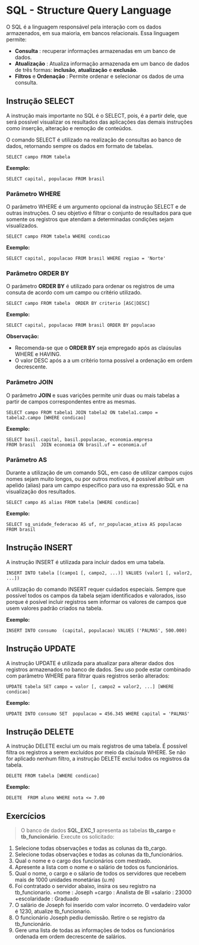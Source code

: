 # SQL - Structure Query Language

O SQL é a linguagem responsável pela interação com os dados armazenados, em sua maioria, em bancos relacionais. Essa linguagem permite:

+ **Consulta** : recuperar informações armazenadas em um banco de dados.
+ **Atualização** : Atualiza informação armazenada em um banco de dados de três formas: **inclusão**, **atualização** e **exclusão**.
+ **Filtros** e **Ordenação** : Permite ordenar e selecionar os dados de uma consulta.

## Instrução SELECT

A instrução mais importante no SQL é o SELECT, pois, é a partir dele, que será possível visualizar os resultados das aplicações das demais instruções como inserção, alteração e remoção de conteúdos.

O comando SELECT é utilizado na realização de consultas ao banco de dados, retornando  sempre os dados em formato de tabelas.

```
SELECT campo FROM tabela
```

**Exemplo:**

```
SELECT capital, populacao FROM brasil
```

### Parâmetro WHERE

O parãmetro WHERE é um argumento opcional da instrução SELECT e de outras instruções. O seu objetivo é filtrar o conjunto de resultados para que somente  os registros que atendam a determinadas condições sejam visualizados.

```
SELECT campo FROM tabela WHERE condicao
```

**Exemplo:**

```
SELECT capital, populacao FROM brasil WHERE regiao = 'Norte'

```


### Parâmetro ORDER BY

O parãmetro **ORDER BY** é utilizado para ordenar os registros de uma consuta de acordo com um campo ou critério utilizado.

```
SELECT campo FROM tabela  ORDER BY criterio [ASC|DESC]
```

**Exemplo:**

```
SELECT capital, populacao FROM brasil ORDER BY populacao 
```


**Observação:**

+ Recomenda-se que o  **ORDER BY** seja empregado após as claúsulas WHERE e HAVING.
+ O valor DESC após a a um critério torna possível a ordenação em ordem decrescente.


### Parãmetro JOIN

O parãmetro **JOIN** e suas varições  permite unir duas ou mais tabelas a partir de campos correspondentes entre as mesmas. 

```
SELECT campo FROM tabela1 JOIN tabela2 ON tabela1.campo = tabela2.campo [WHERE condicao]
```

**Exemplo:**

```
SELECT basil.capital, basil.populacao, economia.empresa 
FROM brasil  JOIN economia ON brasil.uf = economia.uf 
```

### Parãmetro AS

Durante a utilização de um comando SQL, em caso de utilizar campos cujos nomes sejam muito longos, ou por outros motivos, é possível atribuir um apelido (alias) para um campo especifico para uso na expressão SQL e na visualização dos resultados.

```
SELECT campo AS alias FROM tabela [WHERE condicao]
```

**Exemplo:**

```
SELECT sg_unidade_federacao AS uf, nr_populacao_ativa AS populacao FROM brasil 
```


## Instrução INSERT

A instrução INSERT é utilizada para incluir dados em uma tabela.

```
INSERT INTO tabela [(campo1 [, campo2, ...)] VALUES (valor1 [, valor2, ...])
```

A utilização do comando INSERT requer cuidados especiais. Sempre que possível todos os campos da tabela  sejam identificados e valorados, isso porque é posível incluir registros sem informar os valores de campos que usem valores padrão criados na tabela.

**Exemplo:**

```
INSERT INTO consumo  (capital, populacao) VALUES ('PALMAS', 500.000) 
```


## Instrução UPDATE

A instrução UPDATE é utilizada para atualizar para alterar dados dos registros armazenados no banco de dados. Seu uso pode estar combinado com parãmetro WHERE para filtrar quais registros serão alterados:

```
UPDATE tabela SET campo = valor [, campo2 = valor2, ...] [WHERE condicao] 
```

**Exemplo:**

```
UPDATE INTO consumo SET  populacao = 456.345 WHERE capital = 'PALMAS' 
```

## Instrução DELETE

A instrução DELETE exclui um ou mais registros de uma tabela. É possível filtra os registros a serem excluídos por meio da claúsula WHERE. Se não for aplicado nenhum filtro, a instrução DELETE exclui todos os registros da tabela.

```
DELETE FROM tabela [WHERE condicao]
```

**Exemplo:**

```
DELETE  FROM aluno WHERE nota <= 7.00
```

## Exercícios

> O banco de dados **SQL_EXC_1** apresenta as tabelas **tb_cargo** e **tb_funcionário**. Execute os solicitado:

1. Selecione todas observações e todas as colunas da tb_cargo.
2. Selecione todas observações e todas as colunas da tb_funcionários.
3. Qual o nome e o cargo dos funcionários com mestrado.
4. Apresente a lista com o nome e o salário de todos os funcionários.
5. Qual o nome, o cargo e o sálario de todos os servidores que recebem mais de 1000 unidades monetárias (u.m)
6. Foi contratado o servidor abaixo, insira os seu registro na tb_funcionario.
  +nome : Joseph 
  +cargo : Analista de BI
  +salario : 23000
  +escolaridade : Graduado
7. O salário de Joseph foi inserido com valor incorreto. O verdadeiro valor é 1230, atualize tb_funcionario.
8. O funcionário Joseph pediu demissão. Retire o se registro da tb_funcionário.
9. Gere uma lista de todas as informações de todos os funcionários ordenada em ordem decrescente de salários.
